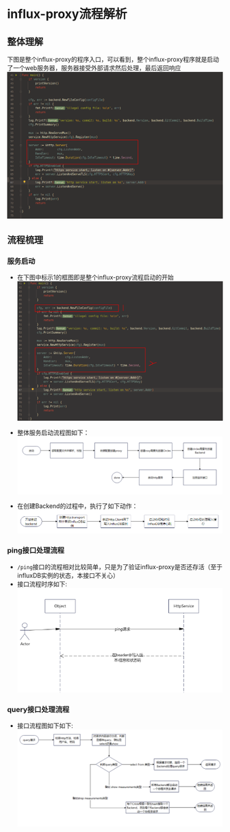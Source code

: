 # influx-proxy流程解析

## 整体理解
下图是整个influx-proxy的程序入口，可以看到，整个influx-proxy程序就是启动了一个web服务器，服务器接受外部请求然后处理，最后返回响应
![服务启动](./image/server1.png)

## 流程梳理

### 服务启动
* 在下图中标示1的框图即是整个influx-proxy流程启动的开始
![服务启动](./image/server2.png)

* 整体服务启动流程图如下：
![服务启动](./image/init1.png)

* 在创建Backend的过程中，执行了如下动作：
![服务启动](./image/init2.png)

### ping接口处理流程
* `/ping`接口的流程相对比较简单，只是为了验证influx-proxy是否还存活（至于influxDB实例的状态，本接口不关心）
* 接口流程时序如下:
![ping接口时序](./image/ping1.png)

### query接口处理流程
* 接口流程图如下如下:
![query接口流程](./image/query1.png)